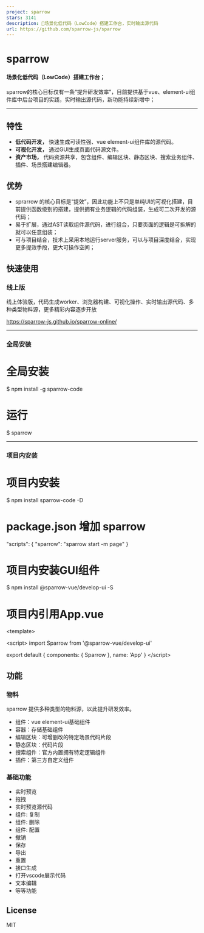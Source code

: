 ```yaml
---
project: sparrow
stars: 3141
description: 🎉场景化低代码（LowCode）搭建工作台，实时输出源代码
url: https://github.com/sparrow-js/sparrow
---
```


sparrow
=======

#### 场景化低代码（LowCode）搭建工作台；

sparrow的核心目标仅有一条“提升研发效率”，目前提供基于vue、element-ui组件库中后台项目的实践，实时输出源代码，新功能持续新增中；

* * *

特性
--

-   **低代码开发，** 快速生成可读性强、vue element-ui组件库的源代码。
-   **可视化开发，** 通过GUI生成页面代码源文件。
-   **资产市场，** 代码资源共享，包含组件、编辑区块、静态区块、搜索业务组件、插件、场景搭建编辑器。

优势
--

-   sprarrow 的核心目标是“提效”，因此功能上不只是单纯UI的可视化搭建，目前提供函数级别的搭建，提供拥有业务逻辑的代码组装，生成可二次开发的源代码；
-   易于扩展，通过AST读取组件源代码，进行组合，只要页面的逻辑是可拆解的就可以任意组装；
-   可与项目结合，技术上采用本地运行server服务，可以与项目深度结合，实现更多提效手段，更大可操作空间；

快速使用
----

### 线上版

线上体验版，代码生成worker、浏览器构建、可视化操作、实时输出源代码、多种类型物料源，更多精彩内容逐步开放

https://sparrow-js.github.io/sparrow-online/

* * *

### 全局安装

# 全局安装
$ npm install -g sparrow-code

# 运行
$ sparrow

* * *

### 项目内安装

# 项目内安装
$ npm install sparrow-code -D

# package.json 增加 sparrow
"scripts": {
  "sparrow": "sparrow start -m page"
}

# 项目内安装GUI组件
$ npm install @sparrow-vue/develop-ui -S

# 项目内引用App.vue
<template\>
  <div id="app"\>
    <router-view /\>
    <sparrow /\>
  </div\>
</template\>

<script\>
import Sparrow from '@sparrow-vue/develop-ui'

export default {
  components: {
    Sparrow
  },
  name: 'App'
}
</script\>

功能
--

### 物料

sparrow 提供多种类型的物料源，以此提升研发效率。

-   组件：vue element-ui基础组件
-   容器：存储基础组件
-   编辑区块：可增删改的特定场景代码片段
-   静态区块：代码片段
-   搜索组件：官方内置拥有特定逻辑组件
-   插件：第三方自定义组件

### 基础功能

-   实时预览
-   拖拽
-   实时预览源代码
-   组件: 复制
-   组件: 删除
-   组件: 配置
-   撤销
-   保存
-   导出
-   重置
-   接口生成
-   打开vscode展示代码
-   文本编辑
-   等等功能

License
-------

MIT
